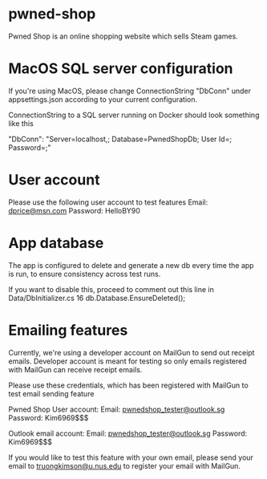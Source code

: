 # pwned-shop

Pwned Shop is an online shopping website which sells Steam games.

# MacOS SQL server configuration

If you're using MacOS, please change ConnectionString "DbConn" under appsettings.json
according to your current configuration.

ConnectionString to a SQL server running on Docker should look something like this

"DbConn": "Server=localhost,<port>; Database=PwnedShopDb; User Id=<your-user-id>; Password=<your-password>;"

# User account
Please use the following user account to test features
Email: dprice@msn.com
Password: HelloBY90

# App database
The app is configured to delete and generate a new db every time the app is run,
to ensure consistency across test runs.

If you want to disable this, proceed to comment out this line in Data/DbInitializer.cs
16             db.Database.EnsureDeleted();

# Emailing features
Currently, we're using a developer account on MailGun to send out receipt emails.
Developer account is meant for testing so only emails registered with MailGun can
receive receipt emails.

Please use these credentials, which has been registered with MailGun to test email
sending feature

Pwned Shop User account:
Email: pwnedshop_tester@outlook.sg
Password: Kim6969$$$

Outlook email account:
Email: pwnedshop_tester@outlook.sg
Password: Kim6969$$$

If you would like to test this feature with your own email, please send your email
to truongkimson@u.nus.edu to register your email with MailGun.
